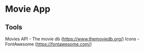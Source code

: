 # Movie App

## Tools

Movies API - The movie db (https://www.themoviedb.org/)
Icons - FontAwesome (https://fontawesome.com/)
